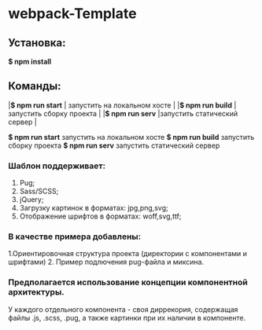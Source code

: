 # webpack-Template
## Установка: 
**$ npm install**
## Команды:
|**$ npm run start**   | запустить на локальном хосте  |
|**$ npm run build**   |запустить сборку проекта       |
|**$ npm run serv**    |запустить статический сервер   |

**$ npm run start** запустить на локальном хосте
**$ npm run build** запустить сборку проекта
**$ npm run serv**  запустить статический сервер

### Шаблон поддерживает:
1. Pug;
2. Sass/SCSS;
3. jQuery;
4. Загрузку картинок в форматах: jpg,png,svg;
5. Отображение шрифтов в форматах: woff,svg,ttf;

### В качестве примера добавлены:
1.Ориентировочная структура проекта (директории с компонентами и шрифтами)
2. Пример подлючения pug-файла и миксина.

### Предполагается использование концепции компонентной архитектуры.
У каждого отдельного компонента - своя диррекория, содержащая файлы .js, .scss, .pug, 
а также картинки при их наличии в компоненте.










